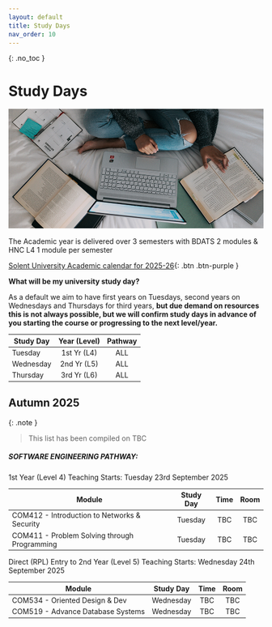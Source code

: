 ```yaml
---
layout: default
title: Study Days
nav_order: 10
---
```


{: .no_toc }

# Study Days

![windows-v94mlgvsza4-unsplash.jpg](./images/windows-v94mlgvsza4-unsplash.jpg)

The Academic year is delivered over 3 semesters with BDATS 2 modules &  HNC L4 1 module per semester 

[Solent University Academic calendar for 2025-26](https://students.solent.ac.uk/official-documents/policy-governance-and-information/academic-calendar-2025-26.pdf){: .btn .btn-purple }

**What will be my university study day?**

As a default we aim to have first years on Tuesdays, second years on Wednesdays and Thursdays for third years, **but due demand on resources this is not always possible, but we will confirm study days in advance of you starting the course or progressing to the next level/year.**


| Study Day | Year (Level)  |           Pathway           |
| --------- | :-----------: | :-------------------------: |
| Tuesday   |  1st Yr (L4)  |             ALL             |
| Wednesday | 2nd Yr (L5)   |             ALL             |
| Thursday  | 3rd Yr (L6)   |             ALL             |



## Autumn 2025

{: .note } 
> This list has been compiled on TBC

##### SOFTWARE ENGINEERING PATHWAY:
1st Year (Level 4) Teaching Starts: Tuesday 23rd September 2025

| Module                                         | Study Day |  Time        | Room    |
| ---------------------------------------------- | :-------: | :----------: | :------:|
| COM412 - Introduction to Networks & Security   | Tuesday   | TBC          | TBC     |
| COM411 - Problem Solving through Programming   | Tuesday   | TBC          | TBC     |

Direct (RPL) Entry to 2nd Year (Level 5) Teaching Starts: Wednesday 24th September 2025

| Module                                         | Study Day |  Time        | Room    |
| ---------------------------------------------- | :-------: | :----------: | :------:|
| COM534 - Oriented Design & Dev                 | Wednesday   | TBC          | TBC     |
| COM519 - Advance Database Systems              | Wednesday   | TBC          | TBC     |